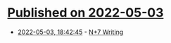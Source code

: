 # [Published on 2022-05-03](index.md)

* [2022-05-03, 18:42:45](https://news.ycombinator.com/item?id=31251906) - [N+7 Writing](https://www.bradyharanblog.com/blog/n7-writing)
